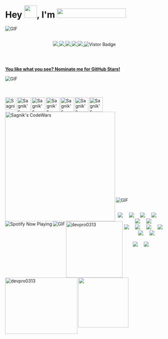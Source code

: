 <h1>Hey <img src="https://media.giphy.com/media/hvRJCLFzcasrR4ia7z/giphy.gif" height="40px" width="40px">, I'm <img src="https://github.com/devpro0313/images/blob/master/Profile%20Readme/My%20Name%20Gif.gif" height="30px" width="220px"></h1>
<div>
  <img align="middle" alt="GIF" src="https://readme-typing-svg.herokuapp.com?lines=I'm+a+Developer;I'm+an+App+Developer;I'm+a+MERN+Developer;I'm+a++Freelancer;I+am+a+Machine+Learning+Enthusiast"/>
</div>
<br />
<div>
  <p align="middle">
  <a href="https://www.linkedin.com/in/devpro0313">
  <img src="https://img.shields.io/badge/Linkedin-blue?style=flat&logo=linkedin&labelColor=blue">
  </a>
  <a href="mailto:sagnikghoshmandra@gmail.com?subject=Hello%20Sagnik,%20From%20Github">
  <img src="https://img.shields.io/badge/-Gmail-%23db483b?style=flat&logo=Gmail&labelColor=red&logoColor=white">
  </a>
  <a href="https://www.facebook.com/devpro0313">
  <img src="https://img.shields.io/badge/-Facebook-%230d8bf1?style=flat&logo=Facebook&logoColor=white">
  </a>
  <a href="https://www.instagram.com/devpro0313">
  <img src="https://img.shields.io/badge/-Instagram-%23E4405F?style=flat&logo=Instagram&logoColor=white">
  </a>
  <a href="https://twitter.com/devpro0313">
  <img src="https://img.shields.io/badge/-Twitter-%231a91da?style=flat&logo=Twitter&logoColor=white">
  </a>
  <a target="_blank"><img src="https://visitor-badge.glitch.me/badge?page_id=devpro0313.devpro0313" alt="Vistor Badge"></a>
  </p>
</div>

<br />
<br />

[**You like what you see? Nominate me for GitHub Stars!**](https://stars.github.com/nominate/)
<div>
  <img align="middle" alt="GIF" src="https://github.com/devpro0313/images/blob/master/Profile%20Readme/Readme%20Header.gif"/>
</div>

<!-- <div>
  <img align="right" alt="GIF" height="300px" src="https://github.com/devpro0313/images/blob/master/Profile%20Readme/Readme%20Header.gif"/>
</div> -->

<!-- <div>
[<img src="https://now-playing-vmk56a653q0yly06o3lmgi3g0.vercel.app/api/spotify-playing" alt="Sagnik Spotify Playing" width="350" />](https://open.spotify.com/playlist/6DDPsthhJTWi0Tnes8kXFo)
</div> -->

<br />
<br />
<br />

<div>
<a href="https://leetcode.com/devpro0313/">
  <img align="left" alt="Sagnik's Leetcode" height="40px" width="35px" src="https://github.com/devpro0313/images/blob/master/LeetCode_logo.png" />
</a>
<a href="https://www.hackerrank.com/sagnikghoshmand1/">
  <img align="left" alt="Sagnik's HackerRank" height="46px" width="43px" src="https://github.com/devpro0313/images/blob/master/HackerRank.png" />
</a>
<a href="https://www.codechef.com/users/devpro0313/">
  <img align="left" alt="Sagnik's CodeChef" height="46px" width="43px" src="https://github.com/devpro0313/images/blob/master/CodeChef%20Logo.png" />
</a>
<a href="https://codeforces.com/profile/devpro0313/">
  <img align="left" alt="Sagnik's CodeForces" height="46px" width="43px" src="https://github.com/devpro0313/images/blob/master/CodeForces%20Logo.png" />
</a>
<a href="https://app.codesignal.com/profile/devpro0313/">
  <img align="left" alt="Sagnik's CodeSignal" height="46px" width="43px" src="https://github.com/devpro0313/images/blob/master/codesignal_logo.png" />
</a>
<a href="https://auth.geeksforgeeks.org/user/devpro0313/practice/">
  <img align="left" alt="Sagnik's GeeksforGeeks" height="46px" width="43px" src="https://github.com/devpro0313/images/blob/master/GeeksforGeeks%20logo.png" />
</a>
<a href="https://cssbattle.dev/player/devpro0313/">
  <img align="left" alt="Sagnik's CSSBattle" height="46px" width="43px" src="https://github.com/devpro0313/images/blob/master/CSSBattle.png" />
</a>
<a href="https://www.codewars.com/users/devpro0313">
  <img align="left" width="350px" alt="Sagnik's CodeWars" src="https://www.codewars.com/users/devpro0313/badges/large" />
</a>
</div>

<br />
<br />
<br />

<div>
<a href="https://open.spotify.com/embed/playlist/6DDPsthhJTWi0Tnes8kXFo">
  <img align="left" alt="Spotify Now Playing" src="https://spotify-devpro0313.vercel.app/api/spotify" />
</a>
</div>

<div>
  <img align="left" alt="GIF" src="https://github.com/devpro0313/images/blob/master/Profile%20Readme/github-contribution-grid-snake.svg"/>
</div>

<br />
<br />
<br />
<br />
<br />
<br />
<br />
<br />
<br />
<br />
<br />
<br />

<div>
<br />
<br />
  
<!-- <p align="center">
<img align="left" height="200" src="https://github-readme-stats.vercel.app/api?username=devpro0313&theme=onedark" alt="devpro0313"/> 
<img align="left" height="200" width="230" src="https://github-readme-stats.vercel.app/api/top-langs/?username=devpro0313&hide=css&theme=nord" alt="devpro0313" /> -->
<img align="left" height="180" src="https://readme-stats.clckblog.space/api?username=devpro0313&theme=onedark" alt="devpro0313"/> 
<img align="left" height="180" width="230" src="https://readme-stats.clckblog.space/api/top-langs/?username=devpro0313&hide=css&theme=nord" alt="devpro0313" />
<img align="left" src="https://octodex.github.com/images/daftpunktocat-thomas.gif" height="160px" width="160px">
<!-- <img src="https://octodex.github.com/images/daftpunktocat-guy.gif" height="160px" width="160px"> -->
</p>
</div>

<br />

<div>
  <img align="center" alt="GIF" src="https://github.com/devpro0313/images/blob/master/Profile%20Readme/BreakLine.gif"/>
</div>

<br />

<p align="center">
  <img src="https://img.shields.io/badge/-React-black?style=for-the-badge&logo=react" />&nbsp;&nbsp;&nbsp;&nbsp;
  <img src="https://img.shields.io/badge/-JavaScript-black?style=for-the-badge&logo=javascript" />&nbsp;&nbsp;&nbsp;&nbsp;
  <img src="https://img.shields.io/badge/-Angular-black?style=for-the-badge&logo=angular&logoColor=ff0000" />&nbsp;&nbsp;&nbsp;&nbsp;
<!--   <img src="https://img.shields.io/badge/-TypeScript-007ACC?style=for-the-badge&logo=typescript" />&nbsp;&nbsp;&nbsp;&nbsp; -->
  <img src="https://img.shields.io/badge/-Flask-black?style=for-the-badge&logo=flask" />&nbsp;&nbsp;&nbsp;&nbsp;
  <img src="https://img.shields.io/badge/-Python-black?style=for-the-badge&logo=Python" />&nbsp;&nbsp;&nbsp;&nbsp;
  <img src="https://img.shields.io/badge/-Flutter-black?style=for-the-badge&logo=Flutter&logoColor=007afb" />
  <br/>
<!--   <img src="https://img.shields.io/badge/-Dart-black?style=for-the-badge&logo=dart&logoColor=007afb" />&nbsp;&nbsp;&nbsp;&nbsp; -->
  <img src="https://img.shields.io/badge/-Nodejs-black?style=for-the-badge&logo=Node.js" />&nbsp;&nbsp;&nbsp;&nbsp;
  <img src="https://img.shields.io/badge/-HTML5-E34F26?style=for-the-badge&logo=html5&logoColor=white" />&nbsp;&nbsp;&nbsp;&nbsp;
  <img src="https://img.shields.io/badge/-CSS3-1572B6?style=for-the-badge&logo=css3" />&nbsp;&nbsp;&nbsp;&nbsp;
  <img src="https://img.shields.io/badge/-MongoDB-black?style=for-the-badge&logo=mongodb" />&nbsp;&nbsp;&nbsp;&nbsp;
  <img src="https://img.shields.io/badge/-Git-black?style=for-the-badge&logo=git" />&nbsp;&nbsp;&nbsp;&nbsp;
  <img src="https://img.shields.io/badge/-GitHub-181717?style=for-the-badge&logo=github" />
  <br/>
  <br/>
  <img src="https://img.shields.io/badge/OS-Ubuntu%2020.04%20LTS-informational?style=for-the-badge&logo=ubuntu&logoColor=white" />&nbsp;&nbsp;&nbsp;&nbsp;
  <img src="https://img.shields.io/badge/Editor-VSCode-blue?style=for-the-badge&logo=visual-studio-code&logoColor=white" />&nbsp;&nbsp;&nbsp;&nbsp;
  <br/>
  <br/>
</p>
